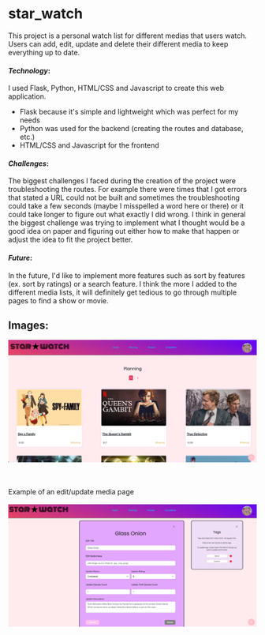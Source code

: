 # star_watch
This project is a personal watch list for different medias that users watch. Users can add, edit, update and delete
their different media to keep everything up to date.

#### *Technology*:

I used Flask, Python, HTML/CSS and Javascript to create this web application. 
- Flask because it's simple and lightweight which was perfect for my needs
- Python was used for the backend (creating the routes and database, etc.)
- HTML/CSS and Javascript for the frontend

#### *Challenges*:

The biggest challenges I faced during the creation of the project were troubleshooting the routes. For example there were times that I got errors that stated a URL could not be built 
and sometimes the troubleshooting could take a few seconds (maybe I misspelled a word here or there) or it could take longer to figure out what exactly I did wrong.
I think in general the biggest challenge was trying to implement what I thought would be a good idea on paper and figuring out either how to make that happen or adjust the idea to fit
the project better.

#### *Future*:

In the future, I'd like to implement more features such as sort by features (ex. sort by ratings) or a search feature. I think the more I added to the different media lists, 
it will definitely get tedious to go through multiple pages to find a show or movie.


## Images:

![Example of Planning Page](https://raw.githubusercontent.com/shann99/star_watch/master/star_watch/static/star_watch_images/planning_page_screenshot.png)
<br/><br/><br/>

Example of an edit/update media page 
<br/><br/>
![Edit Media Page](https://raw.githubusercontent.com/shann99/star_watch/8766394374b33a826926f5a1dbeedb591be890b8/star_watch/static/star_watch_images/edit_media.png)
